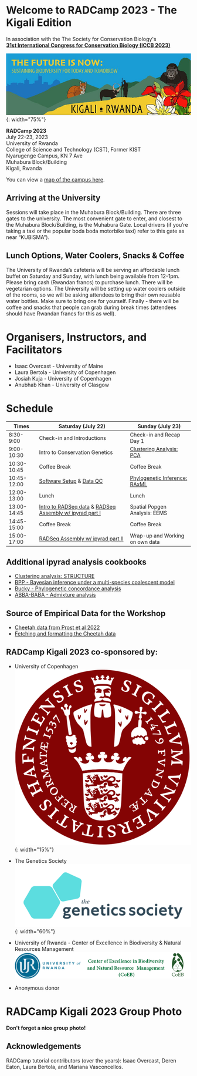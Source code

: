 # Welcome to RADCamp 2023 - The Kigali Edition

In association with the The Society for Conservation Biology's<br>
[**31st International Congress for Conservation Biology (ICCB 2023)**](https://conbio.org/mini-sites/iccb-2023/)  

![ICCB 2023](images/ICCB2023-logo.jpg){: width="75%"}  

**RADCamp 2023**<br>
July 22-23, 2023  
University of Rwanda  
College of Science and Technology (CST), Former KIST  
Nyarugenge Campus, KN 7 Ave  
Muhabura Block/Building  
Kigali, Rwanda

You can view a [map of the campus here](https://cst.ur.ac.rw/IMG/pdf/ur_nyarugenge_campus_map_eighth_version_.pdf). 

## Arriving at the University
Sessions will take place in the Muhabura Block/Building. There are three gates
to the university. The most convenient gate to enter, and closest to
the Muhabura Block/Building, is the Muhabura Gate. Local drivers (if you’re
taking a taxi or the popular boda boda motorbike taxi) refer to this gate as near
“KUBISMA”). 

## Lunch Options,  Water Coolers, Snacks & Coffee
The University of Rwanda’s cafeteria will be serving an affordable lunch buffet
on Saturday and Sunday, with lunch being available from 12-1pm. Please bring
cash (Rwandan francs) to purchase lunch. There will be vegetarian options. The
University will be setting up water coolers outside of the rooms, so we will be
asking attendees to bring their own reusable water bottles. Make sure to bring
one for yourself. Finally - there will be coffee and snacks that people can grab
during break times (attendees should have Rwandan francs for this as well).

# Organisers, Instructors, and Facilitators

  - Isaac Overcast - University of Maine
  - Laura Bertola - University of Copenhagen
  - Josiah Kuja - University of Copenhagen
  - Anubhab Khan - University of Glasgow

# Schedule

Times       | Saturday (July 22) | Sunday (July 23) |
-----       | ------------------ | ---------------- | 
8:30-9:00   | Check-in and Introductions | Check-in and Recap Day 1 |
9:00-10:30  | Intro to Conservation Genetics | [Clustering Analysis: PCA](PCA_API.md) |
10:30-10:45 | Coffee Break | Coffee Break |
10:45-12:00 | [Software Setup](setup.md) & [Data QC](data_QC.md) | [Phylogenetic Inference: RAxML](RAxML_API.md) |
12:00-13:00 | Lunch | Lunch |
13:00-14:45 | [Intro to RADSeq data](./radseq-intro) & [RADSeq Assembly w/ ipyrad part I](ipyrad-CLI-FullTutorial.md) | Spatial Popgen Analysis: EEMS |
14:45-15:00 | Coffee Break | Coffee Break |
15:00-17:00 | [RADSeq Assembly w/ ipyrad part II](ipyrad-CLI-FullTutorial.md) | Wrap-up and Working on own data |

## Additional ipyrad analysis cookbooks

* [Clustering analysis: STRUCTURE](05_STRUCTURE_API.md)
* [BPP - Bayesian inference under a multi-species coalescent model](https://nbviewer.jupyter.org/github/dereneaton/ipyrad/blob/master/tests/cookbook-bpp-species-delimitation.ipynb)
* [Bucky - Phylogenetic concordance analysis](https://nbviewer.jupyter.org/github/dereneaton/ipyrad/blob/master/tests/cookbook-bucky.ipynb)
* [ABBA-BABA - Admixture analysis](https://nbviewer.jupyter.org/github/dereneaton/ipyrad/blob/master/tests/cookbook-abba-baba.ipynb)

## Source of Empirical Data for the Workshop
* [Cheetah data from Prost et al 2022](https://onlinelibrary.wiley.com/doi/10.1111/mec.16577)
* [Fetching and formatting the Cheetah data](Cheetah_data.md)

## RADCamp Kigali 2023 co-sponsored by:

* University of Copenhagen <br>
![The Heller Group @ University of Copenhagen](images/KU-logo.png){: width="15%"}
 
* The Genetics Society <br>
![The Genetics Society](images/GeneticsSociety.png){: width="60%"}

* University of Rwanda - Center of Excellence in Biodiversity & Natural Resources Management <br>
![University of Rwanda Center of Excellence in Biodiversity and Natural Resources Management](images/URwanda-CoEB.png)

* Anonymous donor

# RADCamp Kigali 2023 Group Photo

**Don't forget a nice group photo!**

## Acknowledgements
RADCamp tutorial contributors (over the years): Isaac Overcast, Deren Eaton,
Laura Bertola, and Mariana Vasconcellos.

